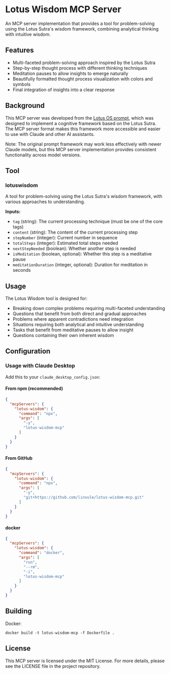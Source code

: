 # Lotus Wisdom MCP Server

An MCP server implementation that provides a tool for problem-solving using the Lotus Sutra's wisdom framework, combining analytical thinking with intuitive wisdom.

## Features

* Multi-faceted problem-solving approach inspired by the Lotus Sutra
* Step-by-step thought process with different thinking techniques
* Meditation pauses to allow insights to emerge naturally
* Beautifully formatted thought process visualization with colors and symbols
* Final integration of insights into a clear response

## Background

This MCP server was developed from the [Lotus OS prompt](https://github.com/linxule/prompts/blob/main/cognitive-techniques/lotus_os.md), which was designed to implement a cognitive framework based on the Lotus Sutra. The MCP server format makes this framework more accessible and easier to use with Claude and other AI assistants.

Note: The original prompt framework may work less effectively with newer Claude models, but this MCP server implementation provides consistent functionality across model versions.

## Tool

### lotuswisdom

A tool for problem-solving using the Lotus Sutra's wisdom framework, with various approaches to understanding.

**Inputs:**

* `tag` (string): The current processing technique (must be one of the core tags)
* `content` (string): The content of the current processing step
* `stepNumber` (integer): Current number in sequence
* `totalSteps` (integer): Estimated total steps needed
* `nextStepNeeded` (boolean): Whether another step is needed
* `isMeditation` (boolean, optional): Whether this step is a meditative pause
* `meditationDuration` (integer, optional): Duration for meditation in seconds

## Usage

The Lotus Wisdom tool is designed for:

* Breaking down complex problems requiring multi-faceted understanding
* Questions that benefit from both direct and gradual approaches
* Problems where apparent contradictions need integration
* Situations requiring both analytical and intuitive understanding
* Tasks that benefit from meditative pauses to allow insight
* Questions containing their own inherent wisdom

## Configuration

### Usage with Claude Desktop

Add this to your `claude_desktop_config.json`:

#### From npm (recommended)

```json
{
  "mcpServers": {
    "lotus-wisdom": {
      "command": "npx",
      "args": [
        "-y", 
        "lotus-wisdom-mcp"
      ]
    }
  }
}
```

#### From GitHub

```json
{
  "mcpServers": {
    "lotus-wisdom": {
      "command": "npx",
      "args": [
        "-y", 
        "git+https://github.com/linxule/lotus-wisdom-mcp.git"
      ]
    }
  }
}
```

#### docker

```json
{
  "mcpServers": {
    "lotus-wisdom": {
      "command": "docker",
      "args": [
        "run",
        "--rm",
        "-i",
        "lotus-wisdom-mcp"
      ]
    }
  }
}
```

## Building

Docker:

```
docker build -t lotus-wisdom-mcp -f Dockerfile .
```

## License

This MCP server is licensed under the MIT License. For more details, please see the LICENSE file in the project repository. 